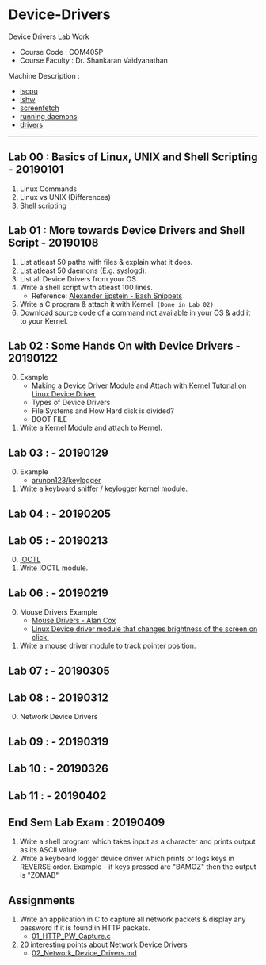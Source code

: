#	Device-Drivers
Device Drivers Lab Work
-	Course Code : COM405P
-	Course Faculty : Dr. Shankaran Vaidyanathan

Machine Description : 
-	[lscpu](./Lab_00/lscpu.txt)
-	[lshw](./Lab_00/lshw.txt)
-	[screenfetch](./Lab_00/screenfetch.txt)
-	[running daemons](./Lab_00/running_daemons.txt)
-	[drivers](./Lab_00/drivers.txt)
 -- --

##	Lab 00 : Basics of Linux, UNIX and Shell Scripting - 20190101
1.	Linux Commands
2.	Linux vs UNIX (Differences)
3.	Shell scripting

##	Lab 01 : More towards Device Drivers and Shell Script - 20190108
1.	List atleast 50 paths with files & explain what it does.
2.	List atleast 50 daemons (E.g. syslogd).
3.	List all Device Drivers from your OS.
4.	Write a shell script with atleast 100 lines.
	*	Reference: [Alexander Epstein - Bash Snippets](https://github.com/alexanderepstein/Bash-Snippets/blob/master/currency/currency)
5.	Write a C program & attach it with Kernel. `(Done in Lab 02)`
6.	Download source code of a command not available in your OS & add it to your Kernel.

##	Lab 02 : Some Hands On with Device Drivers - 20190122
0.	Example
	*	Making a Device Driver Module and Attach with Kernel [Tutorial on Linux Device Driver](http://www.it.uu.se/edu/course/homepage/pins/vt15/labs/tutorial-DD.pdf)
	*	Types of Device Drivers
	*	File Systems and How Hard disk is divided?
	*	BOOT FILE
1.	Write a Kernel Module and attach to Kernel.

##	Lab 03 :  - 20190129
0.	Example
	*	[arunpn123/keylogger](https://github.com/arunpn123/keylogger/blob/master/keylogger.c)
1.	Write a keyboard sniffer / keylogger kernel module.

##	Lab 04 :  - 20190205

##	Lab 05 :  - 20190213
0.	[IOCTL](https://github.com/DukeOwlington/ioctl_lkm)
1.	Write IOCTL module.

##	Lab 06 :  - 20190219
0.	Mouse Drivers Example
	*	[Mouse Drivers - Alan Cox](./Lab_06/Mouse_Drivers__Alan_Cox.pdf)
	*	[Linux Device driver module that changes brightness of the screen on click.](https://github.com/kajalv/mouse-driver/blob/master/dev_driver.c)
1.	Write a mouse driver module to track pointer position.

##	Lab 07 :  - 20190305

##	Lab 08 :  - 20190312
0.	Network Device Drivers

##	Lab 09 :  - 20190319

##	Lab 10 :  - 20190326

##	Lab 11 :  - 20190402

##	End Sem Lab Exam : 20190409
1.	Write a shell program which takes input as a character and prints output as its ASCII value.
2.	Write a keyboard logger device driver which prints or logs keys in REVERSE order. Example - if keys pressed are "BAMOZ" then the output is "ZOMAB"

##	Assignments
1.	Write an application in C to capture all network packets & display any password if it is found in HTTP packets.
	-	[01_HTTP_PW_Capture.c](./Assignments/01_HTTP_PW_Capture.c)
2.	20 interesting points about Network Device Drivers
	-	[02_Network_Device_Drivers.md](./Assignments/02_Network_Device_Drivers.md)